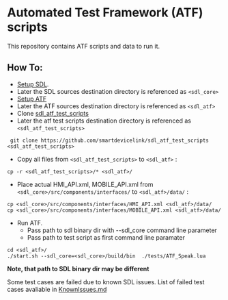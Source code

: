 # Automated Test Framework (ATF) scripts
This repository contains ATF scripts and data to run it.

## How To:

* [Setup SDL](https://github.com/smartdevicelink/sdl_core/blob/master/README.md). 
 * Later the SDL sources destination directory is referenced as `<sdl_core>`  
* [Setup ATF](https://github.com/smartdevicelink/sdl_atf/blob/develop/README.md)
 * Later the ATF sources destination directory is referenced as `<sdl_atf>` 
* Clone [sdl_atf_test_scripts](https://github.com/smartdevicelink/sdl_atf_test_scripts)
 * Later the atf test scripts destination directory is referenced as `<sdl_atf_test_scripts>`

``` git clone https://github.com/smartdevicelink/sdl_atf_test_scripts <sdl_atf_test_scripts>```
* Copy all files from `<sdl_atf_test_scripts>` to `<sdl_atf>` : 

``` cp -r <sdl_atf_test_scripts>/* <sdl_atf>/ ```
* Place actual HMI_API.xml, MOBILE_API.xml from `<sdl_core>/src/components/interfaces/` to `<sdl_atf>/data/` : 

```
cp <sdl_core>/src/components/interfaces/HMI_API.xml <sdl_atf>/data/
cp <sdl_core>/src/components/interfaces/MOBILE_API.xml <sdl_atf>/data/
```  
* Run ATF. 
  * Pass path to sdl binary dir with --sdl_core command line parameter
  * Pass path to test script as first command line paramater
```
cd <sdl_atf>/
./start.sh --sdl_core=<sdl_core>/build/bin  ./tests/ATF_Speak.lua
```

__Note, that path to SDL binary dir may be different__


Some test cases are failed due to known SDL issues. List of failed test cases avaliable in [KnownIssues.md](https://github.com/LuxoftAKutsan/sdl_atf_test_scripts/blob/master/KnownIssues.md)
